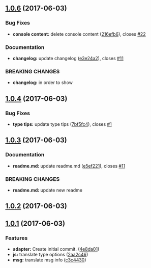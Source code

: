 <a name="1.0.6"></a>
## [1.0.6](https://github.com/blog-lyn/cz-conventional-changelog/compare/1.0.4...v1.0.6) (2017-06-03)


### Bug Fixes

* **console content:** delete console content ([216efb6](https://github.com/blog-lyn/cz-conventional-changelog/commit/216efb6)), closes [#22](https://github.com/blog-lyn/cz-conventional-changelog/issues/22)


### Documentation

* **changelog:** update changelog ([e3e24a2](https://github.com/blog-lyn/cz-conventional-changelog/commit/e3e24a2)), closes [#11](https://github.com/blog-lyn/cz-conventional-changelog/issues/11)


### BREAKING CHANGES

* **changelog:** in order to show



<a name="1.0.4"></a>
## [1.0.4](https://github.com/blog-lyn/cz-conventional-changelog/compare/1.0.3...1.0.4) (2017-06-03)


### Bug Fixes

* **type tips:** update type tips ([7bf5fc4](https://github.com/blog-lyn/cz-conventional-changelog/commit/7bf5fc4)), closes [#1](https://github.com/blog-lyn/cz-conventional-changelog/issues/1)



<a name="1.0.3"></a>
## [1.0.3](https://github.com/blog-lyn/cz-conventional-changelog/compare/1.0.2...1.0.3) (2017-06-03)


### Documentation

* **readme.md:** update readme.md ([e5ef221](https://github.com/blog-lyn/cz-conventional-changelog/commit/e5ef221)), closes [#11](https://github.com/blog-lyn/cz-conventional-changelog/issues/11)


### BREAKING CHANGES

* **readme.md:** update new readme



<a name="1.0.2"></a>
## [1.0.2](https://github.com/blog-lyn/cz-conventional-changelog/compare/1.0.1...1.0.2) (2017-06-03)



<a name="1.0.1"></a>
## [1.0.1](https://github.com/blog-lyn/cz-conventional-changelog/compare/4e8da01...1.0.1) (2017-06-03)


### Features

* **adapter:** Create initial commit. ([4e8da01](https://github.com/blog-lyn/cz-conventional-changelog/commit/4e8da01))
* **js:** translate type options ([2aa2c46](https://github.com/blog-lyn/cz-conventional-changelog/commit/2aa2c46))
* **msg:** translate msg info ([c3c4430](https://github.com/blog-lyn/cz-conventional-changelog/commit/c3c4430))



